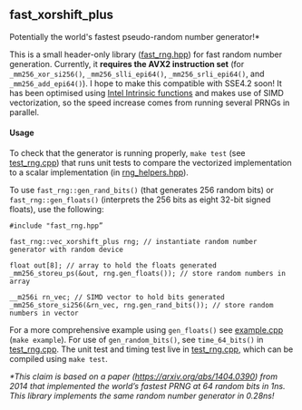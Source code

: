 ## fast_xorshift_plus
Potentially the world's fastest pseudo-random number generator!*

This is a small header-only library ([fast_rng.hpp](https://github.com/mburhanpurkar/fast_xorshift_plus/blob/reorganize/fast_rng.hpp)) for fast random number generation. Currently, it **requires the AVX2 instruction
set** (for `_mm256_xor_si256()`, `_mm256_slli_epi64()`, `_mm256_srli_epi64()`, and `_mm256_add_epi64()`). I hope to make this compatible with SSE4.2 soon! It has been optimised using [Intel Intrinsic functions](https://software.intel.com/sites/landingpage/IntrinsicsGuide/#techs=MMX,SSE,SSE2,SSE3,SSSE3,SSE4_1,SSE4_2,AVX,AVX2&expand=0) 
and makes use of SIMD vectorization, so the speed increase comes from running several PRNGs in parallel. 


#### Usage
To check that the generator is running properly, `make test` (see [test_rng.cpp](https://github.com/mburhanpurkar/fast_xorshift_plus/blob/reorganize/test_rng.cpp)) that runs unit tests to compare the vectorized 
implementation to a scalar implementation (in [rng_helpers.hpp](https://github.com/mburhanpurkar/fast_xorshift_plus/blob/reorganize/rng_helpers.hpp)). 

To use `fast_rng::gen_rand_bits()` (that generates 256 random bits) or `fast_rng::gen_floats()` (interprets the 256 bits as eight 
32-bit signed floats), use the following:

```
#include "fast_rng.hpp”

fast_rng::vec_xorshift_plus rng; // instantiate random number generator with random device

float out[8]; // array to hold the floats generated
_mm256_storeu_ps(&out, rng.gen_floats()); // store random numbers in array

__m256i rn_vec; // SIMD vector to hold bits generated
_mm256_store_si256(&rn_vec, rng.gen_rand_bits()); // store random numbers in vector
```

For a more comprehensive example using `gen_floats()` see [example.cpp](https://github.com/mburhanpurkar/fast_xorshift_plus/blob/reorganize/example.cpp) (`make example`). For use of `gen_random_bits()`, see 
`time_64_bits()` in [test_rng.cpp](https://github.com/mburhanpurkar/fast_xorshift_plus/blob/reorganize/test_rng.cpp). The unit test and timing test live in [test_rng.cpp](https://github.com/mburhanpurkar/fast_xorshift_plus/blob/reorganize/test_rng.cpp), which can be compiled using `make test`. 



_*This claim is based on a paper (https://arxiv.org/abs/1404.0390) from 2014 that implemented the world’s fastest PRNG at 64 random 
bits in 1ns. This library implements the same random number generator in 0.28ns!_
